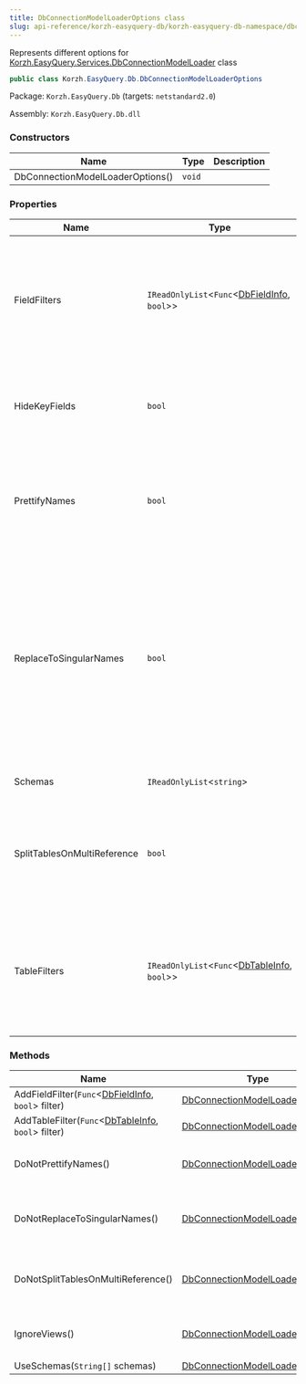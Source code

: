 ```yaml
---
title: DbConnectionModelLoaderOptions class
slug: api-reference/korzh-easyquery-db/korzh-easyquery-db-namespace/dbconnectionmodelloaderoptions-class
---
```



Represents different options for [Korzh.EasyQuery.Services.DbConnectionModelLoader](/api-reference/korzh-easyquery-db/korzh-easyquery-services-namespace/dbconnectionmodelloader-class) class
```csharp
public class Korzh.EasyQuery.Db.DbConnectionModelLoaderOptions

```
Package: `Korzh.EasyQuery.Db` (targets: `netstandard2.0`)

Assembly: `Korzh.EasyQuery.Db.dll`

### Constructors

| Name | Type | Description | 
| --- | --- | --- | 
| DbConnectionModelLoaderOptions() | `void` |  | 


### Properties

| Name | Type | Description | 
| --- | --- | --- | 
| FieldFilters | `IReadOnlyList`&lt;`Func`&lt;[DbFieldInfo](/api-reference/korzh-easyquery-db/korzh-easyquery-db-namespace/dbfieldinfo-class), `bool`&gt;&gt; | Gets the field filters. Each filter is a function which returns <c>true</c> for the field that should be processed. | 
| HideKeyFields | `bool` | Gets a value indicating whether we need to hide key fields. | 
| PrettifyNames | `bool` | Gets a value indicating whether we need to prettify table and column names | 
| ReplaceToSingularNames | `bool` | Gets a value indicating whether replace the name of the table in plural form (like Customers)  to it singular variant (Customer) when we create an entity by some table. | 
| Schemas | `IReadOnlyList`&lt;`string`&gt; | Gets the list of schemas. | 
| SplitTablesOnMultiReference | `bool` | Split one table on two (or more) if there are multi-references between two tables | 
| TableFilters | `IReadOnlyList`&lt;`Func`&lt;[DbTableInfo](/api-reference/korzh-easyquery-db/korzh-easyquery-db-namespace/dbtableinfo-class), `bool`&gt;&gt; | Gets the table filters. Each filter is a function which returns <c>true</c> for the tables that should be processed. | 


### Methods

| Name | Type | Description | 
| --- | --- | --- | 
| AddFieldFilter(`Func`&lt;[DbFieldInfo](/api-reference/korzh-easyquery-db/korzh-easyquery-db-namespace/dbfieldinfo-class), `bool`&gt; filter) | [DbConnectionModelLoaderOptions](/api-reference/korzh-easyquery-db/korzh-easyquery-db-namespace/dbconnectionmodelloaderoptions-class) | Adds the field filter. | 
| AddTableFilter(`Func`&lt;[DbTableInfo](/api-reference/korzh-easyquery-db/korzh-easyquery-db-namespace/dbtableinfo-class), `bool`&gt; filter) | [DbConnectionModelLoaderOptions](/api-reference/korzh-easyquery-db/korzh-easyquery-db-namespace/dbconnectionmodelloaderoptions-class) | Adds the table filter. | 
| DoNotPrettifyNames() | [DbConnectionModelLoaderOptions](/api-reference/korzh-easyquery-db/korzh-easyquery-db-namespace/dbconnectionmodelloaderoptions-class) | Sets the value [Korzh.EasyQuery.Db.DbConnectionModelLoaderOptions.PrettifyNames](/api-reference/korzh-easyquery-db/korzh-easyquery-db-namespace/dbconnectionmodelloaderoptions-class) property to false.  This function returns the same instance of [Korzh.EasyQuery.Db.DbConnectionModelLoaderOptions](/api-reference/korzh-easyquery-db/korzh-easyquery-db-namespace/dbconnectionmodelloaderoptions-class) so it can be used in the method chaining calls. | 
| DoNotReplaceToSingularNames() | [DbConnectionModelLoaderOptions](/api-reference/korzh-easyquery-db/korzh-easyquery-db-namespace/dbconnectionmodelloaderoptions-class) | Sets the value [Korzh.EasyQuery.Db.DbConnectionModelLoaderOptions.ReplaceToSingularNames](/api-reference/korzh-easyquery-db/korzh-easyquery-db-namespace/dbconnectionmodelloaderoptions-class) property to false.  This function returns the same instance of [Korzh.EasyQuery.Db.DbConnectionModelLoaderOptions](/api-reference/korzh-easyquery-db/korzh-easyquery-db-namespace/dbconnectionmodelloaderoptions-class) so it can be used in the method chaining calls. | 
| DoNotSplitTablesOnMultiReference() | [DbConnectionModelLoaderOptions](/api-reference/korzh-easyquery-db/korzh-easyquery-db-namespace/dbconnectionmodelloaderoptions-class) | Sets the value [Korzh.EasyQuery.Db.DbConnectionModelLoaderOptions.SplitTablesOnMultiReference](/api-reference/korzh-easyquery-db/korzh-easyquery-db-namespace/dbconnectionmodelloaderoptions-class) property to false.  This function returns the same instance of [Korzh.EasyQuery.Db.DbConnectionModelLoaderOptions](/api-reference/korzh-easyquery-db/korzh-easyquery-db-namespace/dbconnectionmodelloaderoptions-class) so it can be used in the method chaining calls. | 
| IgnoreViews() | [DbConnectionModelLoaderOptions](/api-reference/korzh-easyquery-db/korzh-easyquery-db-namespace/dbconnectionmodelloaderoptions-class) | Add the filter which makes model loader to ignore the views and process only the tables.  This function returns the same instance of [Korzh.EasyQuery.Db.DbConnectionModelLoaderOptions](/api-reference/korzh-easyquery-db/korzh-easyquery-db-namespace/dbconnectionmodelloaderoptions-class) so it can be used in the method chaining calls. | 
| UseSchemas(`String[]` schemas) | [DbConnectionModelLoaderOptions](/api-reference/korzh-easyquery-db/korzh-easyquery-db-namespace/dbconnectionmodelloaderoptions-class) | Specifies which schemas will be used during loading the model. |